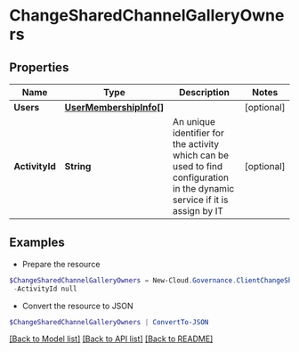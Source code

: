 # ChangeSharedChannelGalleryOwners
## Properties

Name | Type | Description | Notes
------------ | ------------- | ------------- | -------------
**Users** | [**UserMembershipInfo[]**](UserMembershipInfo.md) |  | [optional] 
**ActivityId** | **String** | An unique identifier for the activity which can be used to find configuration in the dynamic service if it is assign by IT | [optional] 

## Examples

- Prepare the resource
```powershell
$ChangeSharedChannelGalleryOwners = New-Cloud.Governance.ClientChangeSharedChannelGalleryOwners  -Users null `
 -ActivityId null
```

- Convert the resource to JSON
```powershell
$ChangeSharedChannelGalleryOwners | ConvertTo-JSON
```

[[Back to Model list]](../README.md#documentation-for-models) [[Back to API list]](../README.md#documentation-for-api-endpoints) [[Back to README]](../README.md)

